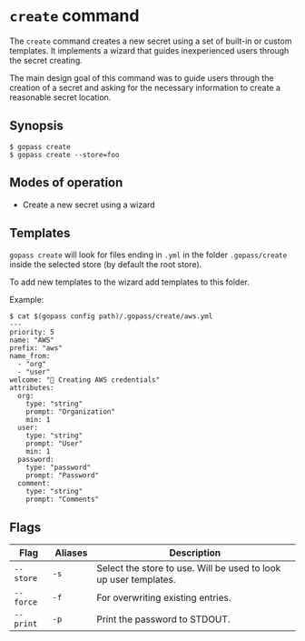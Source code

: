# `create` command

The `create` command creates a new secret using a set of built-in or custom templates.
It implements a wizard that guides inexperienced users through the secret creating.

The main design goal of this command was to guide users through the creation of a secret
and asking for the necessary information to create a reasonable secret location.

## Synopsis

```
$ gopass create
$ gopass create --store=foo
```

## Modes of operation

* Create a new secret using a wizard

## Templates

`gopass create` will look for files ending in `.yml` in the folder `.gopass/create` inside
the selected store (by default the root store).

To add new templates to the wizard add templates to this folder.

Example:

```
$ cat $(gopass config path)/.gopass/create/aws.yml
---
priority: 5
name: "AWS"
prefix: "aws"
name_from:
  - "org"
  - "user"
welcome: "🧪 Creating AWS credentials"
attributes:
  org:
    type: "string"
    prompt: "Organization"
    min: 1
  user:
    type: "string"
    prompt: "User"
    min: 1
  password:
    type: "password"
    prompt: "Password"
  comment:
    type: "string"
    prompt: "Comments"
```

## Flags

Flag | Aliases | Description
---- | ------- | -----------
`--store` | `-s` | Select the store to use. Will be used to look up user templates.
`--force` | `-f` | For overwriting existing entries.
`--print` | `-p` | Print the password to STDOUT.
